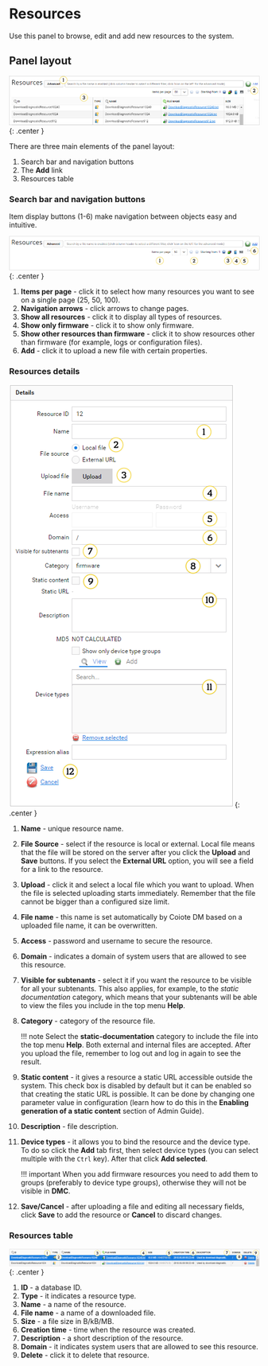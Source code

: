 # Resources

Use this panel to browse, edit and add new resources to the system.

## Panel layout

![Resources](images/1.png "Resources"){: .center }

There are three main elements of the panel layout:

1. Search bar and navigation buttons
2. The **Add** link
3. Resources table

### Search bar and navigation buttons

Item display buttons (1-6) make navigation between objects easy and intuitive.

![Search bar and navigation buttons](images/2.png "Search bar and navigation buttons"){: .center }

1. **Items per page** - click it to select how many resources you want to see on a single page (25, 50, 100).
2. **Navigation arrows** - click arrows to change pages.
3. **Show all resources** - click it to display all types of resources.
4. **Show only firmware** - click it to show only firmware.
5. **Show other resources than firmware** - click it to show resources other than firmware (for example, logs or configuration files).
6. **Add** - click it to upload a new file with certain properties.

### Resources details

![Resources details](images/3.png "Resources details"){: .center }

1. **Name** - unique resource name.
2. **File Source** - select if the resource is local or external. Local file means that the file will be stored on the server after you click the **Upload** and **Save** buttons. If you select the **External URL** option, you will see a field for a link to the resource.
3. **Upload** - click it and select a local file which you want to upload. When the file is selected uploading starts immediately. Remember that the file cannot be bigger than a configured size limit.
4. **File name** - this name is set automatically by Coiote DM based on a uploaded file name, it can be overwritten.
5. **Access** - password and username to secure the resource.
6. **Domain** - indicates a domain of system users that are allowed to see this resource.
7. **Visible for subtenants** - select it if you want the resource to be visible for all your subtenants. This also applies, for example, to the *static documentation* category, which means that your subtenants will be able to view the files you include in the top menu **Help**.
8. **Category** - category of the resource file.

    !!! note
        Select the **static-documentation** category to include the file into the top menu **Help**. Both external and internal files are accepted. After you upload the file, remember to log out and log in again to see the result.

9. **Static content** - it gives a resource a static URL accessible outside the system. This check box is disabled by default but it can be enabled so that creating the static URL is possible. It can be done by changing one parameter value in configuration (learn how to do this in the **Enabling generation of a static content** section of Admin Guide).
10. **Description** - file description.
11. **Device types** - it allows you to bind the resource and the device type. To do so click the **Add** tab first, then select device types (you can select multiple with the `Ctrl` key). After that click **Add selected**.

    !!! important
        When you add firmware resources you need to add them to groups (preferably to device type groups), otherwise they will not be visible in **DMC**.

12. **Save/Cancel** - after uploading a file and editing all necessary fields, click **Save** to add the resource or **Cancel** to discard changes.

### Resources table

![Resources table](images/4.png "Resources table"){: .center }

1. **ID** - a database ID.
2. **Type** - it indicates a resource type.
3. **Name** - a name of the resource.
4. **File name** - a name of a downloaded file.
5. **Size** - a file size in B/kB/MB.
6. **Creation time** - time when the resource was created.
7. **Description** - a short description of the resource.
8. **Domain** - it indicates system users that are allowed to see this resource.
9. **Delete** - click it to delete that resource.

